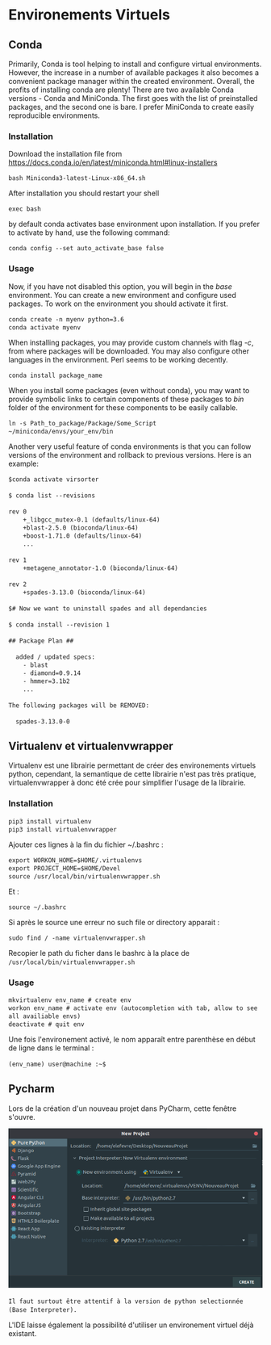 # Environements Virtuels

## Conda

Primarily, Conda is tool helping to install and configure virtual environments. However, the increase in a number of available packages it also becomes a convenient package manager within the created environment. Overall, the profits of installing conda are plenty!
There are two available Conda versions - Conda and MiniConda. The first goes with the list of preinstalled packages, and the second one is bare. I prefer MiniConda to create easily reproducible environments.
### Installation

Download the installation file from https://docs.conda.io/en/latest/miniconda.html#linux-installers
```
bash Miniconda3-latest-Linux-x86_64.sh
```

After installation you should restart your shell

```
exec bash
```

by default conda activates base environment upon installation. If you prefer to activate by hand, use the following command:

```
conda config --set auto_activate_base false
```

### Usage

Now, if you have not disabled this option, you will begin in the *base* environment. You can create a new environment and configure used packages. To work on the environment you should activate it first.

```
conda create -n myenv python=3.6
conda activate myenv
```

When installing packages, you may provide custom channels with flag *-c*, from where packages will be downloaded. You may also configure other languages in the environment. Perl seems to be working decently.

```
conda install package_name
```

When you install some packages (even without conda), you may want to provide symbolic links to certain components of these packages to *bin* folder of the environment for these components to be easily callable.

```
ln -s Path_to_package/Package/Some_Script ~/miniconda/envs/your_env/bin
```

Another very useful feature of conda environments is that you can follow versions of the environment and rollback to previous versions. Here is an example:

```
$conda activate virsorter

$ conda list --revisions

rev 0
    +_libgcc_mutex-0.1 (defaults/linux-64)
    +blast-2.5.0 (bioconda/linux-64)
    +boost-1.71.0 (defaults/linux-64)
    ...
    
rev 1
    +metagene_annotator-1.0 (bioconda/linux-64)

rev 2
    +spades-3.13.0 (bioconda/linux-64)

$# Now we want to uninstall spades and all dependancies

$ conda install --revision 1

## Package Plan ##

  added / updated specs:
    - blast
    - diamond=0.9.14
    - hmmer=3.1b2
    ...

The following packages will be REMOVED:

  spades-3.13.0-0
```


## Virtualenv et virtualenvwrapper

Virtualenv est une librairie permettant de créer des environements virtuels python, cependant, la semantique de cette
librairie n'est pas très pratique, virtualenvwrapper à donc été crée pour simplifier l'usage de la librairie.

### Installation
```shell script
pip3 install virtualenv 
pip3 install virtualenvwrapper 
```

Ajouter ces lignes à la fin du fichier ~/.bashrc : 
```
export WORKON_HOME=$HOME/.virtualenvs
export PROJECT_HOME=$HOME/Devel
source /usr/local/bin/virtualenvwrapper.sh
```

Et : 
```shell script
source ~/.bashrc
```

Si après le source une erreur no such file or directory apparait : 
```shell script
sudo find / -name virtualenvwrapper.sh
```
Recopier le path du ficher dans le bashrc à la place de `/usr/local/bin/virtualenvwrapper.sh`

### Usage
```shell script
mkvirtualenv env_name # create env
workon env_name # activate env (autocompletion with tab, allow to see all availiable envs) 
deactivate # quit env
```
Une fois l'environement activé, le nom apparaît entre parenthèse en début de ligne dans le terminal : 

`(env_name) user@machine :~$`

## Pycharm

Lors de la création d'un nouveau projet dans PyCharm, cette fenêtre s'ouvre.

![VenvPycharm](imgs/venv/venv.png "virtual env pycharm")

`Il faut surtout être attentif à la version de python selectionnée (Base Interpreter).`

L'IDE laisse également la possibilité d'utiliser un environement virtuel déjà existant.  